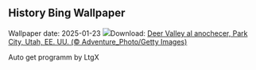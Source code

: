 ## History Bing Wallpaper
Wallpaper date: 2025-01-23
![](https://www.bing.com/th?id=OHR.DeerValley_ES-ES7003891910_UHD.jpg&w=1000)Download: [Deer Valley al anochecer, Park City, Utah, EE. UU. (© Adventure_Photo/Getty Images)](https://www.bing.com/th?id=OHR.DeerValley_ES-ES7003891910_UHD.jpg)

Auto get programm by LtgX
